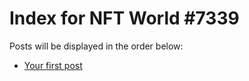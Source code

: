 # Index for NFT World #7339
Posts will be displayed in the order below:

- [Your first post](./001-first.md)

